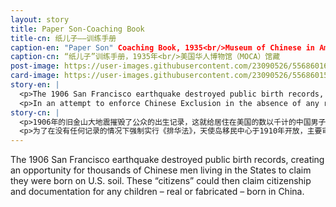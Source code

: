 ```yaml
---
layout: story
title: Paper Son-Coaching Book
title-cn: 纸儿子——训练手册
caption-en: "Paper Son" Coaching Book, 1935<br/>Museum of Chinese in America (MOCA) Collection
caption-cn: “纸儿子”训练手册，1935年<br/>美国华人博物馆（MOCA）馆藏
post-image: https://user-images.githubusercontent.com/23090526/55686016-65078180-592a-11e9-800a-99b5313eb97a.jpg
card-image: https://user-images.githubusercontent.com/23090526/55686015-63d65480-592a-11e9-88be-49968020c634.jpg
story-en: |
  <p>The 1906 San Francisco earthquake destroyed public birth records, creating an opportunity for thousands of Chinese men living in the States to claim they were born on U.S. soil. These “citizens” could then claim citizenship and documentation for any children – real or fabricated – born in China. Such documents were used to bring over children, extended family, or sold to others in the community. The people that entered the US under these circumstances were known as “paper sons.” The practice of “paper sons” became more prevalent as Chinese in America claimed multiple “sons” in order to bring over as many people as possible. While “paper daughters” did exist, cultural and practical considerations meant more men were sent to America as wage earners.</p>
  <p>In an attempt to enforce Chinese Exclusion in the absence of any records, the Angel Island Immigration Center opened in 1910 to interrogate mostly Chinese immigrants. Coaching books such as this one were created to help paper sons memorize details relevant to their “family” that could be asked during the intense interrogations. The above coaching book dating to 1935 answers questions such as “Do you still keep your great-grand parents’ tombs? How many of them in total?” “Have any of your brothers been to the Gold Mountain [USA]? When? And where are they now?”</p>
story-cn: |
  <p>1906年的旧金山大地震摧毁了公众的出生记录，这就给居住在美国的数以千计的中国男子创造了一个机会，声称他们自己是在美国出生的。然后，这些“公民”就可以为他们在中国出生的孩子-不管是真实的还是捏造的-申请公民身份和文件。这些文件被用来把他们的孩子、远亲、或者出售给社区中的其他人带进美国。在这种情况下进入美国的人被称为“纸儿子”。由于在美国的中国人声称有多个“儿子”以便把尽可能多的人带进美国，“纸儿子”的做法变得更加普遍了。虽然 “纸女儿” 也确实存在，但出于文化和实践上的考虑，“纸儿子”的普遍也意味着更多的男性被送到美国去挣钱。</p>
  <p>为了在没有任何记录的情况下强制实行《排华法》，天使岛移民中心于1910年开放，主要审问中国移民。人们制作了像这样的训练手册，用来帮助纸儿子们记住与他们的“家庭”相关的细节，这些细节会在密集的审问中被问到。上图中的训练手册是1935年的，回答了以下等问题：“你们还保留着你曾祖父母的坟墓吗？一共保留了多少？你的兄弟中有去过美国金山的吗？什么时候？他们现在在哪里？”</p>
---
```

The 1906 San Francisco earthquake destroyed public birth records, creating an opportunity for thousands of Chinese men living in the States to claim they were born on U.S. soil. These “citizens” could then claim citizenship and documentation for any children – real or fabricated – born in China.
